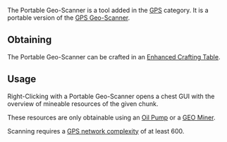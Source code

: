 The Portable Geo-Scanner is a tool added in the [GPS](https://github.com/Slimefun/Slimefun4/wiki/GPS) category. It is a portable version of the [GPS Geo-Scanner](https://github.com/Slimefun/Slimefun4/wiki/GPS-Geo-Scanner).

## Obtaining
The Portable Geo-Scanner can be crafted in an [Enhanced Crafting Table](https://github.com/Slimefun/Slimefun4/wiki/Enhanced-Crafting-Table).

## Usage
Right-Clicking with a Portable Geo-Scanner opens a chest GUI with the overview of mineable resources of the given chunk.

These resources are only obtainable using an [Oil Pump](https://github.com/Slimefun/Slimefun4/wiki/Oil-Pump) or a [GEO Miner](https://github.com/Slimefun/Slimefun4/wiki/GEO-Miner).

Scanning requires a [GPS network complexity](https://github.com/Slimefun/Slimefun4/wiki/GPS-Transmitter) of at least 600.
